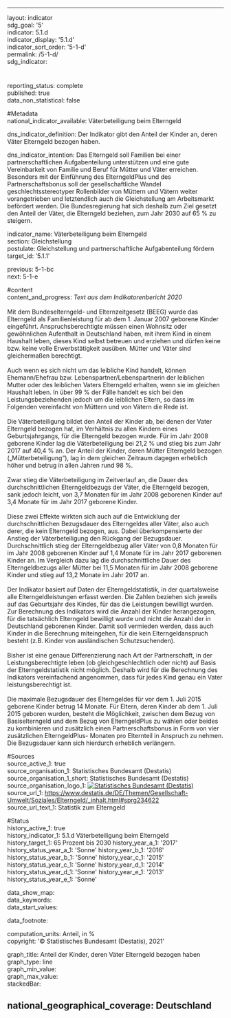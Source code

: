 ---

layout: indicator    
sdg_goal: '5'    
indicator: 5.1.d    
indicator_display: '5.1.d'    
indicator_sort_order: '5-1-d'    
permalink: /5-1-d/    
sdg_indicator:     

#    
reporting_status: complete    
published: true    
data_non_statistical: false    


#Metadata    
national_indicator_available: Väterbeteiligung beim Elterngeld    
    
dns_indicator_definition: Der Indikator gibt den Anteil der Kinder an, deren Väter Elterngeld bezogen haben.     
    
dns_indicator_intention: Das Elterngeld soll Familien bei einer partnerschaftlichen Aufgabenteilung unterstützen und eine gute Vereinbarkeit von Familie und Beruf für Mütter und Väter erreichen. Besonders mit der Einführung des ElterngeldPlus und des Partnerschaftsbonus soll der gesellschaftliche Wandel geschlechtsstereotyper Rollenbilder von Müttern und Vätern weiter vorangetrieben und letztendlich auch die Gleichstellung am Arbeitsmarkt befördert werden. Die Bundesregierung hat sich deshalb zum Ziel gesetzt den Anteil der Väter, die Elterngeld beziehen, zum Jahr 2030 auf 65 % zu steigern.    
    
indicator_name: Väterbeteiligung beim Elterngeld    
section: Gleichstellung    
postulate: Gleichstellung und partnerschaftliche Aufgabenteilung fördern    
target_id: '5.1.1'    
    
previous: 5-1-bc    
next: 5-1-e    
    
#content    
content_and_progress: <i> Text aus dem Indikatorenbericht 2020</i><br><br>Mit dem Bundeselterngeld- und Elternzeitgesetz (BEEG) wurde das Elterngeld als Familienleistung für ab dem 1. Januar 2007 geborene Kinder eingeführt. Anspruchsberechtigte müssen einen Wohnsitz oder gewöhnlichen Aufenthalt in Deutschland haben, mit ihrem Kind in einem Haushalt leben, dieses Kind selbst betreuen und erziehen und dürfen keine bzw. keine volle Erwerbstätigkeit ausüben. Mütter und Väter sind gleichermaßen berechtigt.<br><br>Auch wenn es sich nicht um das leibliche Kind handelt, können Ehemann/Ehefrau bzw. Lebenspartner/Lebenspartnerin der leiblichen Mutter oder des leiblichen Vaters Elterngeld erhalten, wenn sie im gleichen Haushalt leben. In über 99 % der Fälle handelt es sich bei den Leistungsbeziehenden jedoch um die leiblichen Eltern, so dass im Folgenden vereinfacht von Müttern und von Vätern die Rede ist.<br><br>Die Väterbeteiligung bildet den Anteil der Kinder ab, bei denen der Vater Elterngeld bezogen hat, im Verhältnis zu allen Kindern eines Geburtsjahrgangs, für die Elterngeld bezogen wurde. Für im Jahr 2008 geborene Kinder lag die Väterbeteiligung bei 21,2 % und stieg bis zum Jahr 2017 auf 40,4 % an. Der Anteil der Kinder, deren Mütter Elterngeld bezogen („Mütterbeteiligung“), lag in dem gleichen Zeitraum dagegen erheblich höher und betrug in allen Jahren rund 98 %.<br><br>Zwar stieg die Väterbeteiligung im Zeitverlauf an, die Dauer des durchschnittlichen Elterngeldbezugs der Väter, die Elterngeld bezogen, sank jedoch leicht, von 3,7 Monaten für im Jahr 2008 geborenen Kinder auf 3,4 Monate für im Jahr 2017 geborene Kinder.<br><br>Diese zwei Effekte wirkten sich auch auf die Entwicklung der durchschnittlichen Bezugsdauer des Elterngeldes aller Väter, also auch derer, die kein Elterngeld bezogen, aus. Dabei überkompensierte der Anstieg der Väterbeteiligung den Rückgang der Bezugsdauer. Durchschnittlich stieg der Elterngeldbezug aller Väter von 0,8 Monaten für im Jahr 2008 geborenen Kinder auf 1,4 Monate für im Jahr 2017 geborenen Kinder an. Im Vergleich dazu lag die durchschnittliche Dauer des Elterngeldbezugs aller Mütter bei 11,5 Monaten für im Jahr 2008 geborene Kinder und stieg auf 13,2 Monate im Jahr 2017 an.<br><br>Der Indikator basiert auf Daten der Elterngeldstatistik, in der quartalsweise alle Elterngeldleistungen erfasst werden. Die Zahlen beziehen sich jeweils auf das Geburtsjahr des Kindes, für das die Leistungen bewilligt wurden. Zur Berechnung des Indikators wird die Anzahl der Kinder herangezogen, für die tatsächlich Elterngeld bewilligt wurde und nicht die Anzahl der in Deutschland geborenen Kinder. Damit soll vermieden werden, dass auch Kinder in die Berechnung miteingehen, für die kein Elterngeldanspruch besteht (z.B. Kinder von ausländischen Schutzsuchenden).<br><br>Bisher ist eine genaue Differenzierung nach Art der Partnerschaft, in der Leistungsberechtigte leben (ob gleichgeschlechtlich oder nicht) auf Basis der Elterngeldstatistik nicht möglich. Deshalb wird für die Berechnung des Indikators vereinfachend angenommen, dass für jedes Kind genau ein Vater leistungsberechtigt ist.<br><br>Die maximale Bezugsdauer des Elterngeldes für vor dem 1. Juli 2015 geborene Kinder betrug 14 Monate. Für Eltern, deren Kinder ab dem 1. Juli 2015 geboren wurden, besteht die Möglichkeit, zwischen dem Bezug von Basiselterngeld und dem Bezug von ElterngeldPlus zu wählen oder beides zu kombinieren und zusätzlich einen Partnerschaftsbonus in Form von vier zusätzlichen ElterngeldPlus- Monaten pro Elternteil in Anspruch zu nehmen. Die Bezugsdauer kann sich hierdurch erheblich verlängern.    
    
#Sources    
source_active_1: true                    
source_organisation_1: Statistisches Bundesamt (Destatis)                    
source_organisation_1_short: Statistisches Bundesamt (Destatis)                    
source_organisation_logo_1: <a href="https://www.destatis.de/DE/Home/_inhalt.html"><img src="https://g205sdgs.github.io/sdg-indicators/public/logos/destatis.png" alt=" Statistisches Bundesamt (Destatis)" title="Klicken Sie hier um zu der Homepage der Organisation zu gelangen" /></a>                    
source_url_1: https://www.destatis.de/DE/Themen/Gesellschaft-Umwelt/Soziales/Elterngeld/_inhalt.html#sprg234622                        
source_url_text_1: Statistik zum Elterngeld                        
    
#Status    
history_active_1: true                    
history_indicator_1: 5.1.d Väterbeteiligung beim Elterngeld                    
history_target_1:  65 Prozent bis 2030
history_year_a_1: '2017'                            
history_status_year_a_1: 'Sonne'
history_year_b_1: '2016'                            
history_status_year_b_1: 'Sonne'
history_year_c_1: '2015'                            
history_status_year_c_1: 'Sonne'
history_year_d_1: '2014'                            
history_status_year_d_1: 'Sonne'
history_year_e_1: '2013'                            
history_status_year_e_1: 'Sonne'    

data_show_map:     
data_keywords:    
data_start_values:     
    
data_footnote:     
    
computation_units: Anteil, in %    
copyright: '&copy; Statistisches Bundesamt (Destatis), 2021'
    
graph_title: Anteil der Kinder, deren Väter Elterngeld bezogen haben    
graph_type: line    
graph_min_value:     
graph_max_value:     
stackedBar:    

national_geographical_coverage: Deutschland    
---    